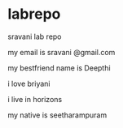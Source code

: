 # labrepo
sravani lab repo

my email is sravani @gmail.com

my bestfriend name is Deepthi

i love briyani

i live in horizons

my native is seetharampuram